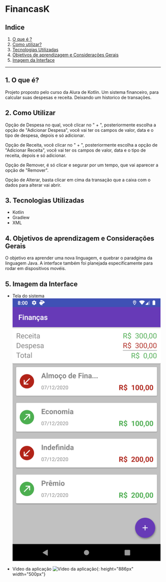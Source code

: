 # FinancasK

## Indice
1. [O que é ?](#1-o-que-é)
2. [Como utilizar?](#2-como-utilizar) 
3. [Tecnologias Utilizadas](#3-tecnologias-utilizadas)
4. [Objetivos de aprendizagem e Considerações Gerais](#4-objetivos-de-aprendizagem-e-considerações-gerais)
5. [Imagem da Interface](#5-imagem-da-interface)

* * * 
## 1. O que é?

Projeto proposto pelo curso da Alura de Kotlin. Um sistema financeiro, para calcular suas despesas e receita.
Deixando um historico de transações.

## 2. Como Utilizar

Opção de Despesa no qual, você clicar no " + ", posteriormente escolha a opção de "Adicionar Despesa", você vai ter os campos de valor, data e o tipo de despesa, depois e só adicionar.

Opção de Receita, você clicar no " + ", posteriormente escolha a opção de "Adicionar Receita", você vai ter os campos de valor, data e o tipo de receita, depois e só adicionar.

Opção de Remover, é só clicar e segurar por um tempo, que vai aparecer a opção de "Remover".

Opção de Alterar, basta clicar em cima da transação que a caixa com o dados para alterar vai abrir.

## 3. Tecnologias Utilizadas

* Kotlin
* Gradlew
* XML

## 4. Objetivos de aprendizagem e Considerações Gerais

O objetivo era aprender uma nova linguagem, e quebrar o paradgima da linguagem Java.
A interface também foi planejada especificamente para rodar em dispositivos movéis.

## 5. Imagem da Interface

- Tela do sistema 
![Tela do sistema](/img/Screenshot_1607378452.png)

- Video da aplicação 
![Video da aplicação](/img/FinancaK.gif){: height="886px" width="500px"}
